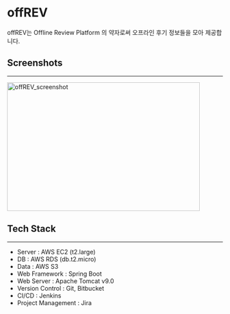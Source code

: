 # offREV

offREV는 Offline Review Platform 의 약자로써
오프라인 후기 정보들을 모아 제공합니다.

## Screenshots
----------
<img width="450" height="300" alt="offREV_screenshot" src="https://user-images.githubusercontent.com/22286876/75213016-31e11180-57cc-11ea-8414-d03d3cea5480.png">

## Tech Stack
----------
* Server : AWS EC2 (t2.large)
* DB : AWS RDS (db.t2.micro)
* Data : AWS S3
* Web Framework : Spring Boot
* Web Server : Apache Tomcat v9.0
* Version Control : Git, Bitbucket
* CI/CD : Jenkins
* Project Management : Jira
